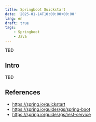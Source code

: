 ```yaml
---
title: Springboot Quickstart
date: '2025-01-14T10:00:00+00:00'
lang: en
draft: true
tags:
    - Springboot
    - Java
---
```


TBD

## Intro ##

TBD

## References ##

* <https://spring.io/quickstart>
* <https://spring.io/guides/gs/spring-boot>
* <https://spring.io/guides/gs/rest-service>
